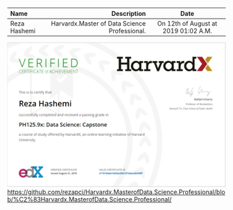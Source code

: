 | Name | Description | Date
| :- |-------------: | :-:
| Reza Hashemi| Harvardx.Master of Data Science Professional.  | On 12th of August at 2019 01:02 A.M.
![Harvardx Data Science Certification](Harvard.PH125.9x.Data%20Science%20Capstone.PNG)
https://github.com/rezapci/Harvardx.MasterofData.Science.Professional/blob/%C2%83Harvardx.MasterofData.Science.Professional/
